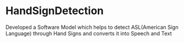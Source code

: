 # HandSignDetection
Developed a Software Model which helps to detect ASL(American Sign Language) through Hand Signs and converts it into Speech and Text
